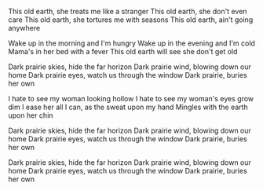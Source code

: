 This old earth, she treats me like a stranger
This old earth, she don't even care
This old earth, she tortures me with seasons
This old earth, ain't going anywhere

Wake up in the morning and I'm hungry
Wake up in the evening and I'm cold
Mama's in her bed with a fever
This old earth will see she don't get old

Dark prairie skies, hide the far horizon
Dark prairie wind, blowing down our home
Dark prairie eyes, watch us through the window
Dark prairie, buries her own

I hate to see my woman looking hollow
I hate to see my woman's eyes grow dim
I ease her all I can, as the sweat upon my hand
Mingles with the earth upon her chin

Dark prairie skies, hide the far horizon
Dark prairie wind, blowing down our home
Dark prairie eyes, watch us through the window
Dark prairie, buries her own

Dark prairie skies, hide the far horizon
Dark prairie wind, blowing down our home
Dark prairie eyes, watch us through the window
Dark prairie, buries her own
